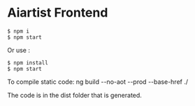 # Aiartist Frontend

```
$ npm i
$ npm start
```


Or use :

```
$ npm install
$ npm start
```


To compile static code:
ng build --no-aot --prod --base-href ./

The code is in the dist folder that is generated.